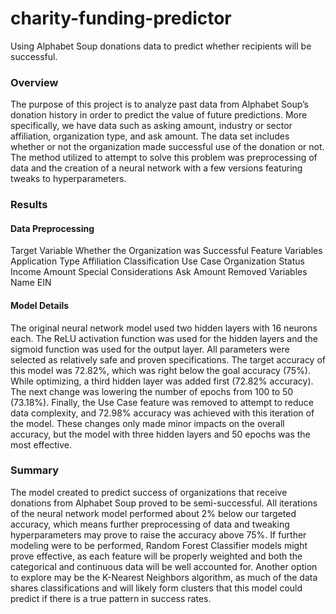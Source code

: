 # charity-funding-predictor
Using Alphabet Soup donations data to predict whether recipients will be successful.

### Overview
The purpose of this project is to analyze past data from Alphabet Soup’s donation history in order to predict the value of future predictions. More specifically, we have data such as asking amount, industry or sector affiliation, organization type, and ask amount. The data set includes whether or not the organization made successful use of the donation or not. The method utilized to attempt to solve this problem was preprocessing of data and the creation of a neural network with a few versions featuring tweaks to hyperparameters.

### Results

#### Data Preprocessing
Target Variable
Whether the Organization was Successful
Feature Variables
Application Type
Affiliation
Classification
Use Case
Organization
Status
Income Amount
Special Considerations
Ask Amount
Removed Variables
Name
EIN

#### Model Details
The original neural network model used two hidden layers with 16 neurons each. The ReLU activation function was used for the hidden layers and the sigmoid function was used for the output layer. All parameters were selected as relatively safe and proven specifications. 
The target accuracy of this model was 72.82%, which was right below the goal accuracy (75%).
While optimizing, a third hidden layer was added first (72.82% accuracy). The next change was lowering the number of epochs from 100 to 50 (73.18%). Finally, the Use Case feature was removed to attempt to reduce data complexity, and 72.98% accuracy was achieved with this iteration of the model. These changes only made minor impacts on the overall accuracy, but the model with three hidden layers and 50 epochs was the most effective.

### Summary
The model created to predict success of organizations that receive donations from Alphabet Soup proved to be semi-successful. All iterations of the neural network model performed about 2% below our targeted accuracy, which means further preprocessing of data and tweaking hyperparameters may prove to raise the accuracy above 75%. If further modeling were to be performed, Random Forest Classifier models might prove effective, as each feature will be properly weighted and both the categorical and continuous data will be well accounted for. Another option to explore may be the K-Nearest Neighbors algorithm, as much of the data shares classifications and will likely form clusters that this model could predict if there is a true pattern in success rates.
